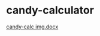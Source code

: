 # candy-calculator
[candy-calc img.docx](https://github.com/Toni-Ty/candy-calculator/files/4991119/candy-calc.img.docx)

